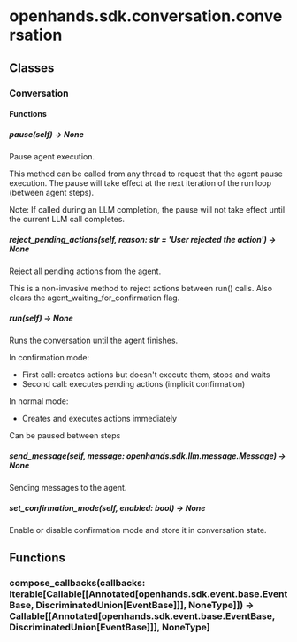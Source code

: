 # openhands.sdk.conversation.conversation

## Classes

### Conversation

#### Functions

##### pause(self) -> None

Pause agent execution.

This method can be called from any thread to request that the agent
pause execution. The pause will take effect at the next iteration
of the run loop (between agent steps).

Note: If called during an LLM completion, the pause will not take
effect until the current LLM call completes.

##### reject_pending_actions(self, reason: str = 'User rejected the action') -> None

Reject all pending actions from the agent.

This is a non-invasive method to reject actions between run() calls.
Also clears the agent_waiting_for_confirmation flag.

##### run(self) -> None

Runs the conversation until the agent finishes.

In confirmation mode:
- First call: creates actions but doesn't execute them, stops and waits
- Second call: executes pending actions (implicit confirmation)

In normal mode:
- Creates and executes actions immediately

Can be paused between steps

##### send_message(self, message: openhands.sdk.llm.message.Message) -> None

Sending messages to the agent.

##### set_confirmation_mode(self, enabled: bool) -> None

Enable or disable confirmation mode and store it in conversation state.

## Functions

### compose_callbacks(callbacks: Iterable[Callable[[Annotated[openhands.sdk.event.base.EventBase, DiscriminatedUnion[EventBase]]], NoneType]]) -> Callable[[Annotated[openhands.sdk.event.base.EventBase, DiscriminatedUnion[EventBase]]], NoneType]

